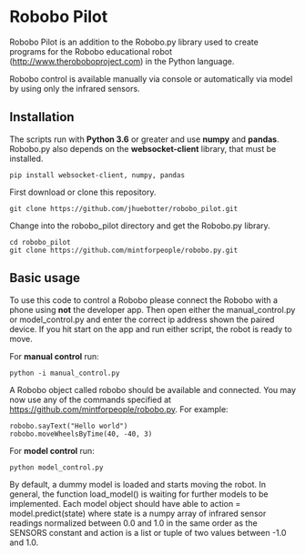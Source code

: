 # Robobo Pilot

Robobo Pilot is an addition to the Robobo.py library used to create programs for the Robobo educational robot (http://www.theroboboproject.com) in the Python language.

Robobo control is available manually via console or automatically via model by using only the infrared sensors.

## Installation

The scripts run with **Python 3.6** or greater and use **numpy** and **pandas**. Robobo.py also depends on the **websocket-client** library, that must be installed.

```
pip install websocket-client, numpy, pandas
```

First download or clone this repository.

```
git clone https://github.com/jhuebotter/robobo_pilot.git
```

Change into the robobo_pilot directory and get the Robobo.py library.

```
cd robobo_pilot
git clone https://github.com/mintforpeople/robobo.py.git
```

## Basic usage

To use this code to control a Robobo please connect the Robobo with a phone using **not** the developer app. Then open either the manual_control.py or model_control.py and enter the correct ip address shown the paired device. If you hit start on the app and run either script, the robot is ready to move.

For **manual control** run:
```
python -i manual_control.py
```
A Robobo object called robobo should be available and connected. You may now use any of the commands specified at https://github.com/mintforpeople/robobo.py. For example:

```
robobo.sayText("Hello world")
robobo.moveWheelsByTime(40, -40, 3)
```

For **model control** run:
```
python model_control.py
```
By default, a dummy model is loaded and starts moving the robot. In general, the function load_model() is waiting for further models to be implemented. Each model object should have able to action = model.predict(state) where state is a numpy array of infrared sensor readings normalized between 0.0 and 1.0 in the same order as the SENSORS constant and action is a list or tuple of two values between -1.0 and 1.0.



